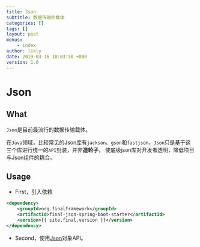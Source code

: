 ```yaml
---
title: Json
subtitle: 数据传输的载体
categories: []
tags: []
layout: post
menus:
    - index
author: likly
date: 2019-03-16 18:03:50 +800
version: 1.0
---
```


# Json

## What

`Json`是目前最流行的数据传输载体。

在`Java`领域，比较常见的Json库有`jackson`、`gson`和`fastjson`，`Json`只是基于这三个库进行统一的`API`封装，并非**造轮子**，
使底级json库对开发者透明，降低项目与Json组件的耦合。

## Usage

* First，引入依赖

```xml
<dependency>
    <groupId>org.finalframework</groupId>
    <artifactId>final-json-spring-boot-starter</artifactId>
    <version>{{ site.final.version }}</version>
</dependency>
```

* Second，使用[Json](json.md)对象API。
